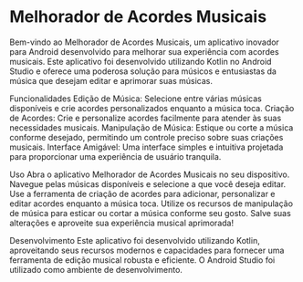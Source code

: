 # Melhorador de Acordes Musicais
Bem-vindo ao Melhorador de Acordes Musicais, um aplicativo inovador para Android desenvolvido para melhorar sua experiência com acordes musicais. Este aplicativo foi desenvolvido utilizando Kotlin no Android Studio e oferece uma poderosa solução para músicos e entusiastas da música que desejam editar e aprimorar suas músicas.

Funcionalidades
Edição de Música: Selecione entre várias músicas disponíveis e crie acordes personalizados enquanto a música toca.
Criação de Acordes: Crie e personalize acordes facilmente para atender às suas necessidades musicais.
Manipulação de Música: Estique ou corte a música conforme desejado, permitindo um controle preciso sobre suas criações musicais.
Interface Amigável: Uma interface simples e intuitiva projetada para proporcionar uma experiência de usuário tranquila.

Uso
Abra o aplicativo Melhorador de Acordes Musicais no seu dispositivo.
Navegue pelas músicas disponíveis e selecione a que você deseja editar.
Use a ferramenta de criação de acordes para adicionar, personalizar e editar acordes enquanto a música toca.
Utilize os recursos de manipulação de música para esticar ou cortar a música conforme seu gosto.
Salve suas alterações e aproveite sua experiência musical aprimorada!

Desenvolvimento
Este aplicativo foi desenvolvido utilizando Kotlin, aproveitando seus recursos modernos e capacidades para fornecer uma ferramenta de edição musical robusta e eficiente. O Android Studio foi utilizado como ambiente de desenvolvimento.
